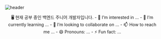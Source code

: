 ![header](https://capsule-render.vercel.app/api?type=venom&color=auto&height=300&section=header&text=JIYEON's%20Git&fontSize=90)

<div align = center>
🖥️ 현재 공부 중인 백엔드 주니어 개발자입니다.
- 👀 I’m interested in ...
- 🌱 I’m currently learning ...
- 💞️ I’m looking to collaborate on ...
- 📫 How to reach me ...
- 😄 Pronouns: ...
- ⚡ Fun fact: ...
</div>
<!---
uoahir/uoahir is a ✨ special ✨ repository because its `README.md` (this file) appears on your GitHub profile.
You can click the Preview link to take a look at your changes.
--->
